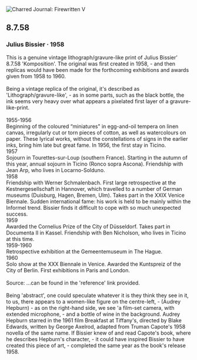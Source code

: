 <div class="artwork-of-the-day">
  <div class="container">
    <div class="img-wrapper">
      <img
        src="https://uploads8.wikiart.org/00310/images/julius-bissier/20201009-1737361.jpg!Large.jpg"
        alt="Charred Journal: Firewritten V" />
    </div>
    <div class="artwork-detail">
      <div class="artwork-origin"> 
        <h2 class="artwork-name">8.7.58</h2>
        <h3 class="artist">
          Julius Bissier
                    ·  1958
        </h3>
      </div>
      <p class="description">
        <span class="artwork-description-text ng-binding" ng-bind-html="viewModel.ArtworkOfTheDay.Description | unsafe">This is a genuine vintage lithograph/gravure-like print of Julius Bissier'  8.7.58 'Komposition'. The original was first created in 1958, - and then replicas would have been made for the forthcoming exhibitions and awards given from 1958 to 1960.<br><br>Being a vintage replica of the original, it's described as 'Lithograph/gravure-like', - as in some parts, such as the black bottle, the ink seems very heavy over what appears a pixelated first layer of a gravure-like-print. <br><br>1955-1956<br>Beginning of the coloured “miniatures" in egg-and-oil tempera on linen canvas, irregularly cut or torn pieces of cotton, as well as watercolours on paper. These lyrical works, without the constellations of signs in the earlier inks, bring him late but great fame. In 1956, the first stay in Ticino.<br>1957<br>Sojourn in Tourettes-sur-Loup (southern France). Starting in the autumn of this year, annual sojourn in Ticino (Ronco sopra Ascona). Friendship with Jean Arp, who lives in Locarno-Solduno.<br>1958<br>Friendship with Werner Schmalenbach. First large retrospective at the Kestnergesellschaft in Hannover, which travelled to a number of German museums (Duisburg, Hagen, Bremen, Ulm). Takes part in the XXIX Venice Biennale. Sudden international fame: his work is held to be mainly within the Informel trend. Bissier finds it difficult to cope with so much unexpected success.<br>1959<br>Awarded the Cornelius Prize of the City of Düsseldorf. Takes part in Documenta II in Kassel. Friendship with Ben Nicholson, who lives in Ticino at this time.<br>1959-1960<br>Retrospective exhibition at the Gemeentemuseum in The Hague.<br>1960<br>Solo show at the XXX Biennale in Venice. Awarded the Kuntspreiz of the City of Berlin. First exhibitions in Paris and London.<br><br>Source: ...can be found in the 'reference' link provided.<br><br>Being 'abstract', one could speculate whatever it is they think they see in it, to us, there appears to a women-like figure on the centre-left, - (Audrey Hepburn) - as on the right-hand side, we see 'a film-set camera, with extended microphone, - and a bottle of wine in the background. Audrey Hepburn starred in the 1961 film Breakfast at Tiffany's, directed by Blake Edwards, written by George Axelrod, adapted from Truman Capote's 1958 novella of the same name.  If Bissier knew of and read Capote's book, where he describes Hepburn's character, - it could have inspired Bissier to have created this piece of art, - completed the same year as the book's release 1958.</span>
                        <div class="text-shadow-container" ng-show="showShadow" style=""></div>
      </p>
    </div>
  </div>

</div>
